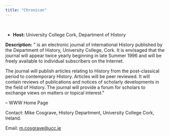 ```yaml
---
title: "Chronicon"
---
```




 
 


* **Host:** University College Cork, Department of History


**Description:** " is an electronic journal of international History published by the Department of
 History, University College, Cork. It is envisaged that the journal will appear twice
 yearly beginning in late Summer 1996 and will be freely available to individual subscribers
 on the Internet.
 
 The journal will publish articles relating to History from the post-classical period
 to contemporary History. Articles will be peer reviewed. It will contain reviews of
 publications and notices of scholarly developments in the field of History. The journal
 will provide a forum for scholars to exchange views on matters or topical interest."
 
 – WWW Home Page
 
 Contact: Mike Cosgrave, History Department, University College Cork, Ireland.
 
 Email: [m.cosgrave@ucc.ie](mailto:m.cosgrave@ucc.ie)
 
 
 

